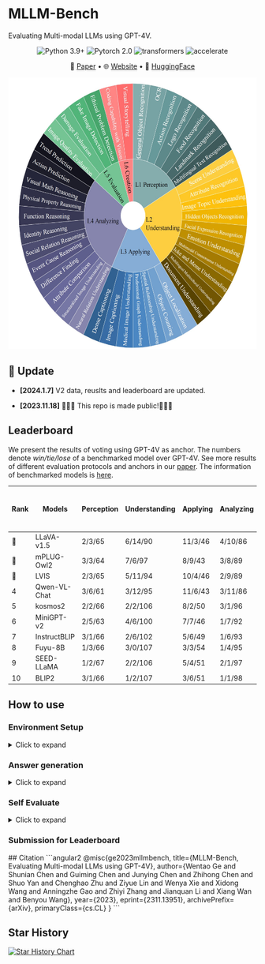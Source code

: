 # MLLM-Bench
Evaluating Multi-modal LLMs using GPT-4V.
<center>

![Python 3.9+](https://img.shields.io/badge/Python-3.9+-lightblue) ![Pytorch 2.0](https://img.shields.io/badge/PyTorch-2.0+-lightblue) ![transformers](https://img.shields.io/badge/transformers-4.36.0.dev0%2B-lightblue) ![accelerate](https://img.shields.io/badge/accelerate-0.22+-lightblue)
</center>

<p align="center">
   📃 <a href="https://arxiv.org/abs/2311.13951" target="_blank">Paper</a> • 🌐 <a href="https://mllm-bench.llmzoo.com/" target="_blank">Website</a> • 🤗 <a href="huggingface.com" target="_blank">HuggingFace</a>  

<p align="center">
<img src="./image.png" alt="Data Composition" width="550" height="550">


## 🌈 Update
* **[2024.1.7]** V2 data, reuslts and leaderboard are updated.

* **[2023.11.18]** 🎉🎉🎉 This repo is made public!🎉🎉🎉

## Leaderboard
We present the results of voting using GPT-4V as anchor. The numbers denote *win/tie/lose* of a benchmarked model over GPT-4V. See more results of different evaluation protocols and anchors in our  [paper](https://arxiv.org/abs/2311.13951). The information of benchmarked models is [here](./Model_cards.md).

| **Rank** | **Models**       | **Perception**  | **Understanding** | **Applying** | **Analyzing** | **Evaluation** | **Creation** | **Win Rates over GPT-4V** |
|------|--------------|-------------|---------------|----------|-----------|------------|----------|-----------|
| 🏅️    | LLaVA-v1.5   | 2/3/65      | 6/14/90       | 11/3/46  | 4/10/86   | 8/1/31     | 0/3/37   | 0.07      |
| 🥈    | mPLUG-Owl2   | 3/3/64      | 7/6/97        | 8/9/43   | 3/8/89    | 7/2/31     | 2/1/37   | 0.07      |
| 🥉    | LVIS         | 2/3/65      | 5/11/94       | 10/4/46  | 2/9/89    | 6/4/30     | 0/5/35   | 0.06      |
| 4    | Qwen-VL-Chat | 3/6/61      | 3/12/95       | 11/6/43  | 3/11/86   | 6/3/31     | 0/3/37   | 0.06      |
| 5    | kosmos2      | 2/2/66      | 2/2/106       | 8/2/50   | 3/1/96    | 4/0/36     | 0/0/40   | 0.05      |
| 6    | MiniGPT-v2   | 2/5/63      | 4/6/100       | 7/7/46   | 1/7/92    | 7/0/33     | 2/0/38   | 0.05      |
| 7    | InstructBLIP | 3/1/66      | 2/6/102       | 5/6/49   | 1/6/93    | 6/2/32     | 0/1/39   | 0.04      |
| 8    | Fuyu-8B      | 1/3/66      | 3/0/107       | 3/3/54   | 1/4/95    | 4/2/34     | 0/0/40   | 0.03      |
| 9    | SEED-LLaMA   | 1/2/67      | 2/2/106       | 5/4/51   | 2/1/97    | 3/4/33     | 0/0/40   | 0.03      |
| 10   | BLIP2        | 3/1/66      | 1/2/107       | 3/6/51   | 1/1/98    | 1/2/37     | 0/0/40   | 0.02      |





## How to use
### Environment Setup
<details><summary>Click to expand</summary>
   
Install required packages:
```bash
pip install -r requirements.txt
```
Update `transformers` (we used `4.36.0.dev0`):
```bash
pip install git+https://github.com/huggingface/transformers
```

</details>



### Answer generation
<details><summary>Click to expand</summary>

- Configurate `accelerate` settings. We use `bf16` inference by default. If this is not supported by your device, set `downcast_bf16` to `false` and `mixed_precision` to `fp16`.

- Add model information in [configs/model_configs.yaml](./configs/model_configs.yaml)

- Create a model worker in [workers/model_workers.py](./workers/model_workers.py). The worker should inherit `BaseWorker`.
Rewrite `init_components()` and `forward()` method. Explanations of parameters and outputs of the two methods are in [workers/baseworker.py](./workers/baseworker.py).

- Run `bash generate.sh`.


</details>

### Self Evaluate
<details><summary>Click to expand</summary>

- Prepare the data in the format as shown in [data/anchor.json](./data/anchor.json), note that the key "unique_idx", "image", "gen_model_id", "prompt" and "answer" are required. Move your data under [data](./data/) folder.

- Modify the parameters in [evaluate.sh](./evaluate.sh), especially "model_name" and "model2_path".

- Put your OpenAI API key in [evaluate.py](./scripts/evaluate.py), please make sure you have access to model "gpt-4-vision-preview".

- Run `bash evaluate.sh`.

- NOTE: The per sample criteria is not provided for self-evaluate and this self-evaluation process is just used for your reference. If you wish your results to be displayed on the leaderboard, please refer to [Submission for Leaderboard](#submission-for-leaderboard).

</details>

### Submission for Leaderboard


</details>
## Citation
```angular2
@misc{ge2023mllmbench,
      title={MLLM-Bench, Evaluating Multi-modal LLMs using GPT-4V}, 
      author={Wentao Ge and Shunian Chen and Guiming Chen and Junying Chen and Zhihong Chen and Shuo Yan and Chenghao Zhu and Ziyue Lin and Wenya Xie and Xidong Wang and Anningzhe Gao and Zhiyi Zhang and Jianquan Li and Xiang Wan and Benyou Wang},
      year={2023},
      eprint={2311.13951},
      archivePrefix={arXiv},
      primaryClass={cs.CL}
}
```


## Star History

<a href="https://star-history.com/#FreedomIntelligence/MLLM-Bench&Date">
  <picture>
    <source media="(prefers-color-scheme: dark)" srcset="https://api.star-history.com/svg?repos=FreedomIntelligence/MLLM-Bench&type=Date&theme=dark" />
    <source media="(prefers-color-scheme: light)" srcset="https://api.star-history.com/svg?repos=FreedomIntelligence/MLLM-Bench&type=Date" />
    <img alt="Star History Chart" src="https://api.star-history.com/svg?repos=FreedomIntelligence/MLLM-Bench&type=Date" />
  </picture>
</a>